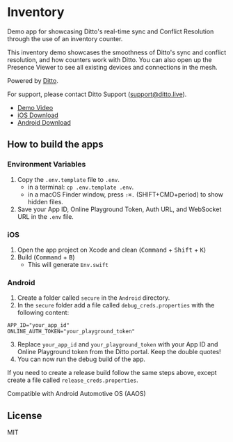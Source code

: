 # Inventory

Demo app for showcasing Ditto's real-time sync and Conflict Resolution through the use of an inventory counter.

This inventory demo showcases the smoothness of Ditto's sync and conflict resolution, and how counters work with Ditto. You can also open up the Presence Viewer to see all existing devices and connections in the mesh.

Powered by [Ditto](https://www.ditto.live/).

For support, please contact Ditto Support (<support@ditto.live>).

- [Demo Video](https://www.youtube.com/watch?v=1P2bKEJjdec)
- [iOS Download](https://apps.apple.com/us/app/ditto-inventory/id1449905935)
- [Android Download](https://play.google.com/store/apps/details?id=live.ditto.inventory)


## How to build the apps

### Environment Variables
1. Copy the `.env.template` file to `.env`.
   - in a terminal: `cp .env.template .env`.
   - in a macOS Finder window, press `⇧⌘.` (SHIFT+CMD+period) to show hidden files.
1. Save your App ID, Online Playground Token, Auth URL, and WebSocket URL in the `.env` file.
### iOS

1. Open the app project on Xcode and clean (<kbd>Command</kbd> + <kbd>Shift</kbd> + <kbd>K</kbd>)
2. Build (<kbd>Command</kbd> + <kbd>B</kbd>)
    - This will generate `Env.swift`

### Android

1. Create a folder called `secure` in the `Android` directory.
2. In the `secure` folder add a file called `debug_creds.properties` with the following content:

```
APP_ID="your_app_id"
ONLINE_AUTH_TOKEN="your_playground_token"
```
3. Replace `your_app_id` and `your_playground_token` with your App ID and Online Playground token from the Ditto portal. Keep the double quotes!
4. You can now run the debug build of the app.

If you need to create a release build follow the same steps above, except create a file called `release_creds.properties`.

Compatible with Android Automotive OS (AAOS)

## License

MIT
